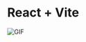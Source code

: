 # React + Vite



![GIF](https://github.com/damcuello/PreEntrega2CuelloReact/assets/140523125/9d23deeb-a0c2-422e-aea2-93e934aba5bb)

